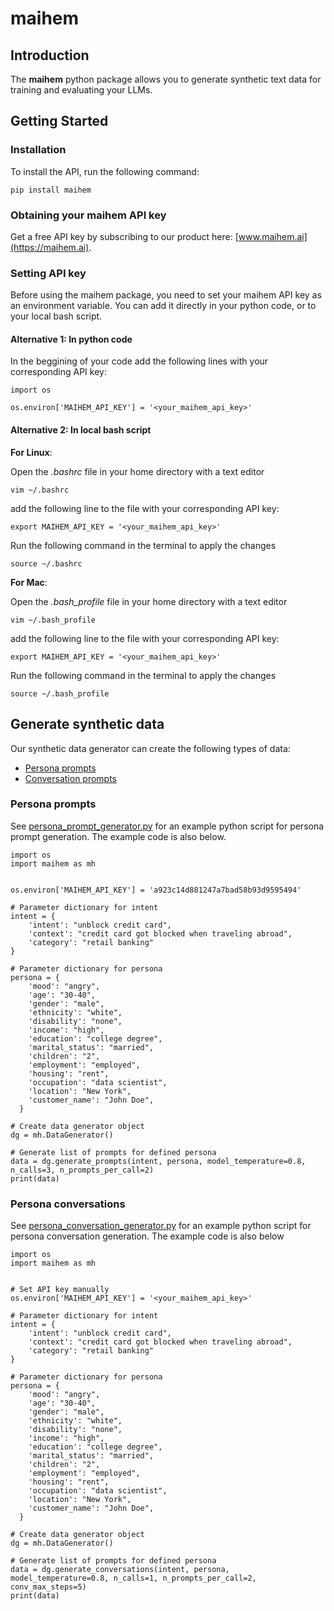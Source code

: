 # maihem

## Introduction
The **maihem** python package allows you to generate synthetic text data for training and evaluating your LLMs.

## Getting Started
### Installation
To install the API, run the following command:
```
pip install maihem
```
### Obtaining your maihem API key
Get a free API key by subscribing to our product here: [www.maihem.ai](https://maihem.ai).

### Setting API key
Before using the maihem package, you need to set your maihem API key as an environment variable. You can add it directly in your python code, or to your local bash script.

#### Alternative 1: In python code
In the beggining of your code add the following lines with your corresponding API key:

```
import os

os.environ['MAIHEM_API_KEY'] = '<your_maihem_api_key>'
```

#### Alternative 2: In local bash script

**For Linux**:

Open the *.bashrc* file in your home directory with a text editor
```
vim ~/.bashrc
```
add the following line to the file with your corresponding API key:
```
export MAIHEM_API_KEY = '<your_maihem_api_key>'
```

Run the following command in the terminal to apply the changes
```
source ~/.bashrc
```

**For Mac**:

Open the *.bash_profile* file in your home directory with a text editor
```
vim ~/.bash_profile
```
add the following line to the file with your corresponding API key:
```
export MAIHEM_API_KEY = '<your_maihem_api_key>'
```

Run the following command in the terminal to apply the changes
```
source ~/.bash_profile
```



## Generate synthetic data

Our synthetic data generator can create the following types of data:

- [Persona prompts](#persona-prompts)
- [Conversation prompts](#conversation-prompts)

### Persona prompts

See [persona_prompt_generator.py](./examples/persona_prompt_generator.py) for an example python script for persona prompt generation. The example code is also below.

```
import os
import maihem as mh


os.environ['MAIHEM_API_KEY'] = 'a923c14d881247a7bad58b93d9595494'

# Parameter dictionary for intent
intent = {
    'intent': "unblock credit card",
    'context': "credit card got blocked when traveling abroad",
    'category': "retail banking"
}

# Parameter dictionary for persona
persona = {
    'mood': "angry",
    'age': "30-40",
    'gender': "male",
    'ethnicity': "white",
    'disability': "none",
    'income': "high",
    'education': "college degree",
    'marital_status': "married",
    'children': "2",
    'employment': "employed",
    'housing': "rent",
    'occupation': "data scientist",
    'location': "New York",
    'customer_name': "John Doe",
  }

# Create data generator object
dg = mh.DataGenerator()

# Generate list of prompts for defined persona
data = dg.generate_prompts(intent, persona, model_temperature=0.8, n_calls=3, n_prompts_per_call=2)
print(data)
```

### Persona conversations

See [persona_conversation_generator.py](./examples/persona_conversation_generator.py) for an example python script for persona conversation generation. The example code is also below

```
import os
import maihem as mh


# Set API key manually
os.environ['MAIHEM_API_KEY'] = '<your_maihem_api_key>'

# Parameter dictionary for intent
intent = {
    'intent': "unblock credit card",
    'context': "credit card got blocked when traveling abroad",
    'category': "retail banking"
}

# Parameter dictionary for persona
persona = {
    'mood': "angry",
    'age': "30-40",
    'gender': "male",
    'ethnicity': "white",
    'disability': "none",
    'income': "high",
    'education': "college degree",
    'marital_status': "married",
    'children': "2",
    'employment': "employed",
    'housing': "rent",
    'occupation': "data scientist",
    'location': "New York",
    'customer_name': "John Doe",
  }

# Create data generator object
dg = mh.DataGenerator()

# Generate list of prompts for defined persona
data = dg.generate_conversations(intent, persona, model_temperature=0.8, n_calls=1, n_prompts_per_call=2, conv_max_steps=5)
print(data)
```